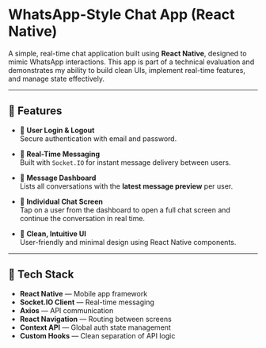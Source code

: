 # WhatsApp-Style Chat App (React Native)

A simple, real-time chat application built using **React Native**, designed to mimic WhatsApp interactions. This app is part of a technical evaluation and demonstrates my ability to build clean UIs, implement real-time features, and manage state effectively.

---

## 🚀 Features

- 🔐 **User Login & Logout**  
  Secure authentication with email and password.

- 💬 **Real-Time Messaging**  
  Built with `Socket.IO` for instant message delivery between users.

- 📜 **Message Dashboard**  
  Lists all conversations with the **latest message preview** per user.

- 📲 **Individual Chat Screen**  
  Tap on a user from the dashboard to open a full chat screen and continue the conversation in real time.

- 🎨 **Clean, Intuitive UI**  
  User-friendly and minimal design using React Native components.

---

## 🧱 Tech Stack

- **React Native** — Mobile app framework
- **Socket.IO Client** — Real-time messaging
- **Axios** — API communication
- **React Navigation** — Routing between screens
- **Context API** — Global auth state management
- **Custom Hooks** — Clean separation of API logic

